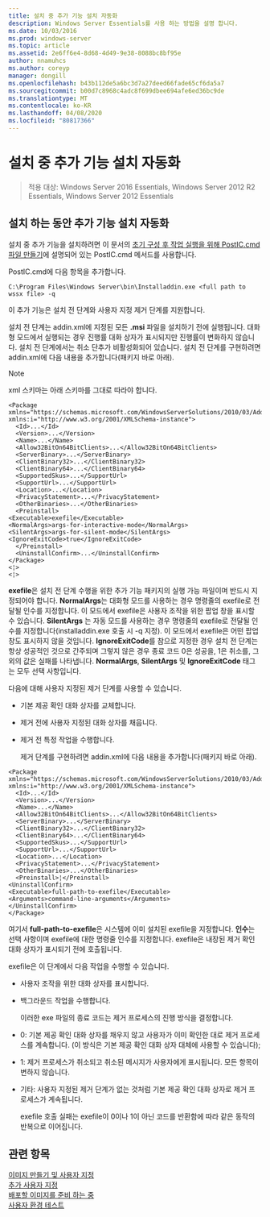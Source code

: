```yaml
---
title: 설치 중 추가 기능 설치 자동화
description: Windows Server Essentials를 사용 하는 방법을 설명 합니다.
ms.date: 10/03/2016
ms.prod: windows-server
ms.topic: article
ms.assetid: 2e6ff6e4-8d68-4d49-9e38-8088bc8bf95e
author: nnamuhcs
ms.author: coreyp
manager: dongill
ms.openlocfilehash: b43b112de5a6bc3d7a27deed66fade65cf6da5a7
ms.sourcegitcommit: b00d7c8968c4adc8f699dbee694afe6ed36bc9de
ms.translationtype: MT
ms.contentlocale: ko-KR
ms.lasthandoff: 04/08/2020
ms.locfileid: "80817366"
---
```

# <a name="automate-installation-of-add-ins-during-setup"></a>설치 중 추가 기능 설치 자동화

>적용 대상: Windows Server 2016 Essentials, Windows Server 2012 R2 Essentials, Windows Server 2012 Essentials

##  <a name="automate-installing-add-ins-during-setup"></a><a name="BKMK_AddIns"></a>설치 하는 동안 추가 기능 설치 자동화  
 설치 중 추가 기능을 설치하려면 이 문서의 [초기 구성 후 작업 실행을 위해 PostIC.cmd 파일 만들기](Create-the-PostIC.cmd-File-for-Running-Post-Initial-Configuration-Tasks.md)에 설명되어 있는 PostIC.cmd 메서드를 사용합니다.  
  
 PostIC.cmd에 다음 항목을 추가합니다.  
  
```  
C:\Program Files\Windows Server\bin\Installaddin.exe <full path to wssx file> -q  
```  
  
 이 추가 기능은 설치 전 단계와 사용자 지정 제거 단계를 지원합니다.  
  
 설치 전 단계는 addin.xml에 지정된 모든 **.msi** 파일을 설치하기 전에 실행됩니다. 대화형 모드에서 실행되는 경우 진행률 대화 상자가 표시되지만 진행률이 변화하지 않습니다. 설치 전 단계에서는 취소 단추가 비활성화되어 있습니다. 설치 전 단계를 구현하려면 addin.xml에 다음 내용을 추가합니다(패키지 바로 아래).  
  
> [!NOTE]
>  xml 스키마는 아래 스키마를 그대로 따라야 합니다.  
  
```  
<Package xmlns="https://schemas.microsoft.com/WindowsServerSolutions/2010/03/Addins" xmlns:i="http://www.w3.org/2001/XMLSchema-instance">  
  <Id>...</Id>  
  <Version>...</Version>  
  <Name>...</Name>  
  <Allow32BitOn64BitClients>...</Allow32BitOn64BitClients>  
  <ServerBinary>...</ServerBinary>  
  <ClientBinary32>...</ClientBinary32>  
  <ClientBinary64>...</ClientBinary64>  
  <SupportedSkus>...</SupportUrl>    
  <SupportUrl>...</SupportUrl>  
  <Location>...</Location>    
  <PrivacyStatement>...</PrivacyStatement>  
  <OtherBinaries>...</OtherBinaries>   
  <Preinstall>  
<Executable>exefile</Executable>  
<NormalArgs>args-for-interactive-mode</NormalArgs>  
<SilentArgs>args-for-silent-mode</SilentArgs>  
<IgnoreExitCode>true</IgnoreExitCode>  
  </Preinstall>  
  <UninstallConfirm>...</UninstallConfirm>      
</Package>  
<¦>  
<¦>  
```  
  
 **exefile**은 설치 전 단계 수행을 위한 추가 기능 패키지의 실행 가능 파일이며 반드시 지정되어야 합니다. **NormalArgs**는 대화형 모드를 사용하는 경우 명령줄의 exefile로 전달될 인수를 지정합니다. 이 모드에서 exefile은 사용자 조작을 위한 팝업 창을 표시할 수 있습니다. **SilentArgs** 는 자동 모드를 사용하는 경우 명령줄의 exefile로 전달될 인수를 지정합니다(installaddin.exe 호출 시 -q 지정). 이 모드에서 exefile은 어떤 팝업 창도 표시하지 않을 것입니다. **IgnoreExitCode**를 참으로 지정한 경우 설치 전 단계는 항상 성공적인 것으로 간주되며 그렇지 않은 경우 종료 코드 0은 성공을, 1은 취소를, 그 외의 값은 실패를 나타냅니다. **NormalArgs**, **SilentArgs** 및 **IgnoreExitCode** 태그는 모두 선택 사항입니다.  
  
 다음에 대해 사용자 지정된 제거 단계를 사용할 수 있습니다.  
  
- 기본 제공 확인 대화 상자를 교체합니다.  
  
- 제거 전에 사용자 지정된 대화 상자를 채웁니다.  
  
- 제거 전 특정 작업을 수행합니다.  
  
  제거 단계를 구현하려면 addin.xml에 다음 내용을 추가합니다(패키지 바로 아래).  
  
```  
<Package xmlns="https://schemas.microsoft.com/WindowsServerSolutions/2010/03/Addins" xmlns:i="http://www.w3.org/2001/XMLSchema-instance">  
  <Id>...</Id>  
  <Version>...</Version>  
  <Name>...</Name>  
  <Allow32BitOn64BitClients>...</Allow32BitOn64BitClients>  
  <ServerBinary>...</ServerBinary>  
  <ClientBinary32>...</ClientBinary32>  
  <ClientBinary64>...</ClientBinary64>  
  <SupportedSkus>...</SupportUrl>    
  <SupportUrl>...</SupportUrl>  
  <Location>...</Location>    
  <PrivacyStatement>...</PrivacyStatement>  
  <OtherBinaries>...</OtherBinaries>   
  <Preinstall>¦</Preinstall>  
<UninstallConfirm>  
<Executable>full-path-to-exefile</Executable>  
<Arguments>command-line-arguments</Arguments>  
</UninstallConfirm>  
</Package>  
```  
  
 여기서 **full-path-to-exefile**은 시스템에 이미 설치된 exefile을 지정합니다. **인수**는 선택 사항이며 exefile에 대한 명령줄 인수를 지정합니다. exefile은 내장된 제거 확인 대화 상자가 표시되기 전에 호출됩니다.  
  
 exefile은 이 단계에서 다음 작업을 수행할 수 있습니다.  
  
- 사용자 조작을 위한 대화 상자를 표시합니다.  
  
- 백그라운드 작업을 수행합니다.  
  
  이러한 exe 파일의 종료 코드는 제거 프로세스의 진행 방식을 결정합니다.  
  
- 0: 기본 제공 확인 대화 상자를 채우지 않고 사용자가 이미 확인한 대로 제거 프로세스를 계속합니다. (이 방식은 기본 제공 확인 대화 상자 대체에 사용할 수 있습니다);  
  
- 1: 제거 프로세스가 취소되고 취소된 메시지가 사용자에게 표시됩니다. 모든 항목이 변하지 않습니다.  
  
- 기타: 사용자 지정된 제거 단계가 없는 것처럼 기본 제공 확인 대화 상자로 제거 프로세스가 계속됩니다.  
  
  exefile 호출 실패는 exefile이 0이나 1이 아닌 코드를 반환함에 따라 같은 동작의 반복으로 이어집니다.  
  
## <a name="see-also"></a>관련 항목  
 [이미지  만들기 및 사용자 지정](Creating-and-Customizing-the-Image.md)  
 [추가 사용자 지정](Additional-Customizations.md)   
 [배포할 이미지를 준비 하는 중](Preparing-the-Image-for-Deployment.md)   
 [사용자 환경 테스트](Testing-the-Customer-Experience.md)